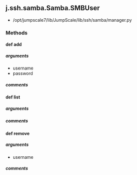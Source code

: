 ## j.ssh.samba.Samba.SMBUser

- /opt/jumpscale7/lib/JumpScale/lib/ssh/samba/manager.py

### Methods

#### def add 
##### arguments

- username
- password

##### comments

#### def list 
##### arguments

##### comments

#### def remove 
##### arguments

- username

##### comments

